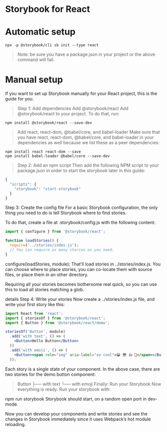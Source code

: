 # Storybook for React

# Automatic setup
```Shell
npx -p @storybook/cli sb init --type react
```
>Note: be sure you have a package.json in your project or the above command will fail.

# Manual setup
If you want to set up Storybook manually for your React project, this is the guide for you.

>Step 1: Add dependencies
>Add @storybook/react
>Add @storybook/react to your project. To do that, run:
```Shell
npm install @storybook/react --save-dev
```
>Add react, react-dom, @babel/core, and babel-loader
>Make sure that you have react, react-dom, @babel/core, and babel-loader in your dependencies as well because we list these as a peer dependencies:
```Shell
npm install react react-dom --save
npm install babel-loader @babel/core --save-dev 
```
>Step 2: Add an npm script
>Then add the following NPM script to your package.json in order to start the storybook later in this guide:

```jsx
{
  "scripts": {
    "storybook": "start-storybook"
  }
}
```
Step 3: Create the config file
For a basic Storybook configuration, the only thing you need to do is tell Storybook where to find stories.

To do that, create a file at .storybook/config.js with the following content:

```jsx
import { configure } from '@storybook/react';

function loadStories() {
  require('../stories/index.js');
  // You can require as many stories as you need.
}
```

configure(loadStories, module);
That’ll load stories in ../stories/index.js. You can choose where to place stories, you can co-locate them with source files, or place them in an other directory.

Requiring all your stories becomes bothersome real quick, so you can use this to load all stories matching a glob.

details
Step 4: Write your stories
Now create a ../stories/index.js file, and write your first story like this:

```jsx
import React from 'react';
import { storiesOf } from '@storybook/react';
import { Button } from '@storybook/react/demo';

storiesOf('Button', module)
  .add('with text', () => (
    <Button>Hello Button</Button>
  ))
  .add('with emoji', () => (
    <Button><span role="img" aria-label="so cool">😀 😎 👍 💯</span></Button>
  ));   
```

Each story is a single state of your component. In the above case, there are two stories for the demo button component:

>Button
>  ├── with text
>  └── with emoji
Finally: Run your Storybook
Now everything is ready. Run your storybook with:

npm run storybook
Storybook should start, on a random open port in dev-mode.

Now you can develop your components and write stories and see the changes in Storybook immediately since it uses Webpack’s hot module reloading.